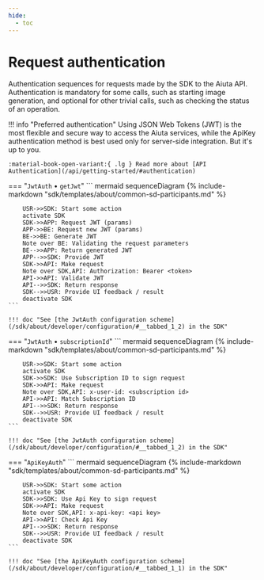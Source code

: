 ```yaml
---
hide:
  - toc
---
```

# Request authentication

Authentication sequences for requests made by the SDK to the Aiuta API. Authentication is mandatory for some calls, such as starting image generation, and optional for other trivial calls, such as checking the status of an operation.

!!! info "Preferred authentication"
    Using JSON Web Tokens (JWT) is the most flexible and secure way to access the Aiuta services, while the ApiKey authentication method is best used only for server-side integration. But it's up to you. 
    
    :material-book-open-variant:{ .lg } Read more about [API Authentication](/api/getting-started/#authentication)

=== "`JwtAuth` • `getJwt`"
    ``` mermaid
    sequenceDiagram
        {% include-markdown "sdk/templates/about/common-sd-participants.md" %}
        
        USR->>SDK: Start some action
        activate SDK
        SDK->>APP: Request JWT (params)
        APP->>BE: Request new JWT (params)
        BE->>BE: Generate JWT
        Note over BE: Validating the request parameters
        BE-->>APP: Return generated JWT
        APP-->>SDK: Provide JWT
        SDK->>API: Make request
        Note over SDK,API: Authorization: Bearer <token>
        API->>API: Validate JWT
        API-->>SDK: Return response
        SDK-->>USR: Provide UI feedback / result
        deactivate SDK
    ```

    !!! doc "See [the JwtAuth configuration scheme](/sdk/about/developer/configuration/#__tabbed_1_2) in the SDK"

=== "`JwtAuth` • `subscriptionId`"
    ``` mermaid
    sequenceDiagram
        {% include-markdown "sdk/templates/about/common-sd-participants.md" %}
        
        USR->>SDK: Start some action
        activate SDK
        SDK->>SDK: Use Subscription ID to sign request
        SDK->>API: Make request
        Note over SDK,API: x-user-id: <subscription id>
        API->>API: Match Subscription ID
        API-->>SDK: Return response
        SDK-->>USR: Provide UI feedback / result
        deactivate SDK
    ```

    !!! doc "See [the JwtAuth configuration scheme](/sdk/about/developer/configuration/#__tabbed_1_2) in the SDK"

=== "`ApiKeyAuth`"
    ``` mermaid
    sequenceDiagram
        {% include-markdown "sdk/templates/about/common-sd-participants.md" %}
        
        USR->>SDK: Start some action
        activate SDK
        SDK->>SDK: Use Api Key to sign request
        SDK->>API: Make request
        Note over SDK,API: x-api-key: <api key>
        API->>API: Check Api Key
        API-->>SDK: Return response
        SDK-->>USR: Provide UI feedback / result
        deactivate SDK
    ```

    !!! doc "See [the ApiKeyAuth configuration scheme](/sdk/about/developer/configuration/#__tabbed_1_1) in the SDK"
